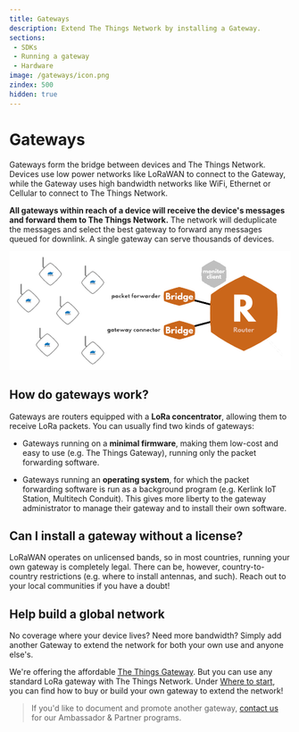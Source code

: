 ```yaml
---
title: Gateways
description: Extend The Things Network by installing a Gateway.
sections:
 - SDKs
 - Running a gateway
 - Hardware
image: /gateways/icon.png
zindex: 500
hidden: true
---
```


# Gateways

Gateways form the bridge between devices and The Things Network. Devices use low power networks like LoRaWAN to connect to the Gateway, while the Gateway uses high bandwidth networks like WiFi, Ethernet or Cellular to connect to The Things Network.

**All gateways within reach of a device will receive the device's messages and forward them to The Things Network.** The network will deduplicate the messages and select the best gateway to forward any messages queued for downlink. A single gateway can serve thousands of devices.

![Gateways](gateways-overview.png)

## How do gateways work?

Gateways are routers equipped with a **LoRa concentrator**, allowing them to receive LoRa packets. You can usually find two kinds of gateways:

+ Gateways running on a **minimal firmware**, making them low-cost and easy to use (e.g. The Things Gateway), running only the packet forwarding software.

+ Gateways running an **operating system**, for which the packet forwarding software is run as a background program (e.g. Kerlink IoT Station, Multitech Conduit). This gives more liberty to the gateway administrator to manage their gateway and to install their own software.

## Can I install a gateway without a license?

LoRaWAN operates on unlicensed bands, so in most countries, running your own gateway is completely legal. There can be, however, country-to-country restrictions (e.g. where to install antennas, and such). Reach out to your local communities if you have a doubt!

## Help build a global network

No coverage where your device lives? Need more bandwidth? Simply add another Gateway to extend the network for both your own use and anyone else's.

We're offering the affordable [The Things Gateway](https://www.kickstarter.com/projects/419277966/the-things-network). But you can use any standard LoRa gateway with The Things Network. Under [Where to start](start/), you can find how to buy or build your own gateway to extend the network!

> If you'd like to document and promote another gateway, [contact us](mailto:johan@thethingsnetwork.org) for our Ambassador & Partner programs.
